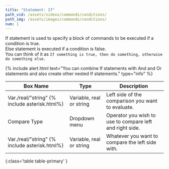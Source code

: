 ```yaml
---
title: "Statement: If"
path_vid: /assets/videos/commands/conditions/
path_img: /assets/images/commands/conditions/
num: 1
---
```


If statement is used to specify a block of commands to be executed if a condition is true.\
Else statement is executed if a condition is false.\
You can think of it as `If something is true, then do something, otherwise do something else.`

{% include alert.html text="You can combine If statements with And and Or statements and also create other nested If statements." type="info" %}  

| Box Name | Type | Description | 
|-------|--------|--------|
| Var./real/"string" {% include asterisk.html%}| Variable, real or string	 | Left side of the comparison you want to evaluate. 
|Compare Type |	Dropdown menu |	Operator you wish to use to compare left and right side.
|Var./real/"string" {% include asterisk.html%} |	Variable, real or string|	Whatever you want to compare the left side with.
{:class='table table-primary' }










